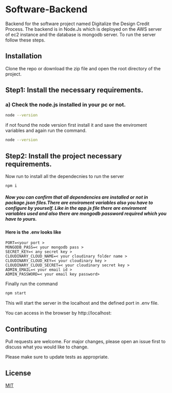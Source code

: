 # Software-Backend

Backend for the software project named Digitalize the Design Credit Process.
The backend is in Node.Js which is deployed on the AWS server of ec2 instance and the database is mongodb server. To run the server follow these steps.

## Installation

Clone the repo or download the zip file and open the root directory of the project.

## Step1: Install the necessary requirements.

### a) Check the node.js installed in your pc or not.

```bash
node --version
```

if not found the node version first install it and save the enviroment variables and again run the command.

```bash
node --version
```

## Step2: Install the project necessary requirements.

Now run to install all the dependecnies to run the server

```bash
npm i
```

##### Now you can confirm that all dependencies are installed or not in package.json files.There are enviroment variables also you have to configure by yourself. Like in the app.js file there are enviroment variables used and also there are mongodb password required which you have to yours.

#### Here is the .env looks like

```
PORT=<your port >
MONGODB_PASS=< your mongodb pass >
SECRET_KEY=< any secret key >
CLOUDINARY_CLOUD_NAME=< your cloudinary folder name >
CLOUDINARY_CLOUD_KEY=< your cloudinary key >
CLOUDINARY_CLOUD_SECRET=< your cloudinary secret key >
ADMIN_EMAIL=< your email id >
ADMIN_PASSWORD=< your email key password>
```

Finally run the command

```bash
npm start
```

This will start the server in the localhost and the defined port in .env file.

You can access in the browser by http://localhost:<PORT>

## Contributing

Pull requests are welcome. For major changes, please open an issue first
to discuss what you would like to change.

Please make sure to update tests as appropriate.

## License

[MIT](https://choosealicense.com/linses/mit/)

